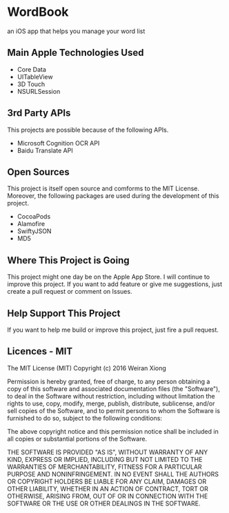 # WordBook
  an iOS app that helps you manage your word list


## Main Apple Technologies Used
- Core Data
- UITableView
- 3D Touch
- NSURLSession


## 3rd Party APIs
This projects are possible because of the following APIs.
- Microsoft Cognition OCR API
- Baidu Translate API

## Open Sources
This project is itself open source and comforms to the MIT License.
Moreover, the following packages are used during the development of this project.
- CocoaPods
- Alamofire
- SwiftyJSON
- MD5

## Where This Project is Going
This project might one day be on the Apple App Store.
I will continue to improve this project. If you want to add feature or give me suggestions, just create a pull request or comment on Issues.

## Help Support This Project
If you want to help me build or improve this project, just fire a pull request.

## Licences - MIT
The MIT License (MIT)
Copyright (c) 2016 Weiran Xiong

Permission is hereby granted, free of charge, to any person obtaining a copy of this software and associated documentation files (the "Software"), to deal in the Software without restriction, including without limitation the rights to use, copy, modify, merge, publish, distribute, sublicense, and/or sell copies of the Software, and to permit persons to whom the Software is furnished to do so, subject to the following conditions:

The above copyright notice and this permission notice shall be included in all copies or substantial portions of the Software.

THE SOFTWARE IS PROVIDED "AS IS", WITHOUT WARRANTY OF ANY KIND, EXPRESS OR IMPLIED, INCLUDING BUT NOT LIMITED TO THE WARRANTIES OF MERCHANTABILITY, FITNESS FOR A PARTICULAR PURPOSE AND NONINFRINGEMENT. IN NO EVENT SHALL THE AUTHORS OR COPYRIGHT HOLDERS BE LIABLE FOR ANY CLAIM, DAMAGES OR OTHER LIABILITY, WHETHER IN AN ACTION OF CONTRACT, TORT OR OTHERWISE, ARISING FROM, OUT OF OR IN CONNECTION WITH THE SOFTWARE OR THE USE OR OTHER DEALINGS IN THE SOFTWARE.
